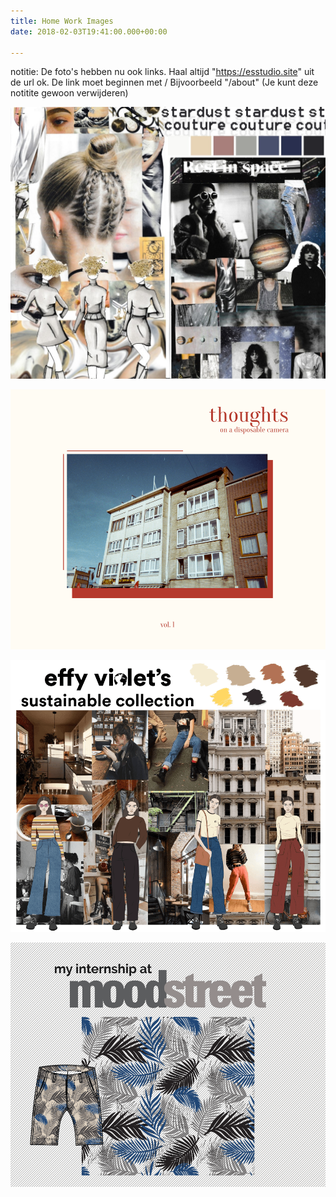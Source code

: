 ```yaml
---
title: Home Work Images
date: 2018-02-03T19:41:00.000+00:00

---
```

notitie: De foto's hebben nu ook links.
Haal altijd "https://esstudio.site" uit de url ok.
De link moet beginnen met /
Bijvoorbeeld "/about" (Je kunt deze notitite gewoon verwijderen)

![Read more ](/uploads/Stardust_Couture_cover.jpg "Stardust Couture - graduation project")

![Read more](/uploads/cover.png "Thoughts on a disposable camera")

![Read more](/uploads/Sustainable_collection_cover.png "Effy Violet's sustainable collection")

![Read more](/uploads/cover-2.png "My internship at Moodstreet")